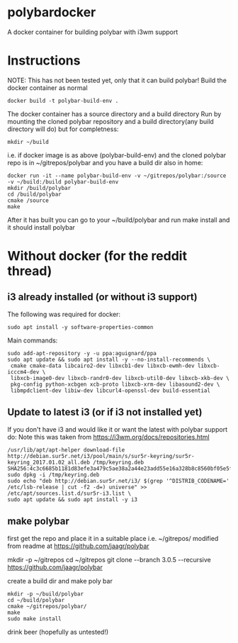 # polybardocker
A docker container for building polybar with i3wm support

# Instructions
NOTE: This has not been tested yet, only that it can build polybar!
Build the docker container as normal

    docker build -t polybar-build-env .

The docker container has a source directory and a build directory
Run by mounting the cloned polybar repository and a build directory(any build directory will do) but for completness:

    mkdir ~/build

i.e. if docker image is as above (polybar-build-env) and the cloned polybar repo is in ~/gitrepos/polybar and you have a build dir also in home:

    docker run -it --name polybar-build-env -v ~/gitrepos/polybar:/source -v ~/build:/build polybar-build-env
    mkdir /build/polybar
    cd /build/polybar
    cmake /source
    make

After it has built you can go to your ~/build/polybar and run make install and it should install polybar


# Without docker (for the reddit thread)
## i3 already installed (or without i3 support)

The following was required for docker:

    sudo apt install -y software-properties-common 

Main commands:

    sudo add-apt-repository -y -u ppa:aguignard/ppa 
    sudo apt update && sudo apt install -y --no-install-recommends \
     cmake cmake-data libcairo2-dev libxcb1-dev libxcb-ewmh-dev libxcb-icccm4-dev \
     libxcb-image0-dev libxcb-randr0-dev libxcb-util0-dev libxcb-xkb-dev \
     pkg-config python-xcbgen xcb-proto libxcb-xrm-dev libasound2-dev \
     libmpdclient-dev libiw-dev libcurl4-openssl-dev build-essential

## Update to latest i3 (or if i3 not installed yet)
If you don't have i3 and would like it or want the latest with polybar support do:
Note this was taken from https://i3wm.org/docs/repositories.html

    /usr/lib/apt/apt-helper download-file http://debian.sur5r.net/i3/pool/main/s/sur5r-keyring/sur5r-keyring_2017.01.02_all.deb /tmp/keyring.deb SHA256:4c3c6685b1181d83efe3a479c5ae38a2a44e23add55e16a328b8c8560bf05e5f
    sudo dpkg -i /tmp/keyring.deb
    sudo echo "deb http://debian.sur5r.net/i3/ $(grep '^DISTRIB_CODENAME=' /etc/lsb-release | cut -f2 -d=) universe" >> /etc/apt/sources.list.d/sur5r-i3.list \
    sudo apt update && sudo apt install -y i3

## make polybar
first get the repo and place it in a suitable place i.e. ~/gitrepos/<polybar> modified from readme at https://github.com/jaagr/polybar

   mkdir -p ~/gitrepos
   cd ~/gitrepos
   git clone --branch 3.0.5 --recursive https://github.com/jaagr/polybar
   
create a build dir and make poly bar

    mkdir -p ~/build/polybar
    cd ~/build/polybar
    cmake ~/gitrepos/polybar/
    make
    sudo make install

drink beer (hopefully as untested!)

